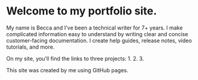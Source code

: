 # Welcome to my portfolio site. 

<p>My name is Becca and I've been a technical writer for 7+ years. I make complicated information easy to understand by writing clear and concise customer-facing documentation. I create help guides, release notes, video tutorials, and more.</p>

<p>On my site, you'll find the links to three projects: 
1. 
2. 
3. 
  
</p>

<p>This site was created by me using GitHub pages.</p>
